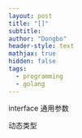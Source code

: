 ```yaml
---
layout: post
title: "[]"
subtitle: 
author: "Dongbo"
header-style: text
mathjax: true
hidden: false
tags:
  - programming
  - golang
---
```


interface 通用参数

动态类型




